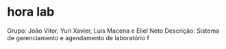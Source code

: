 # hora lab
Grupo: João Vitor, Yuri Xavier, Luís Macena e Eliel Neto
Descrição: Sistema de gerenciamento e agendamento de laboratório
f
